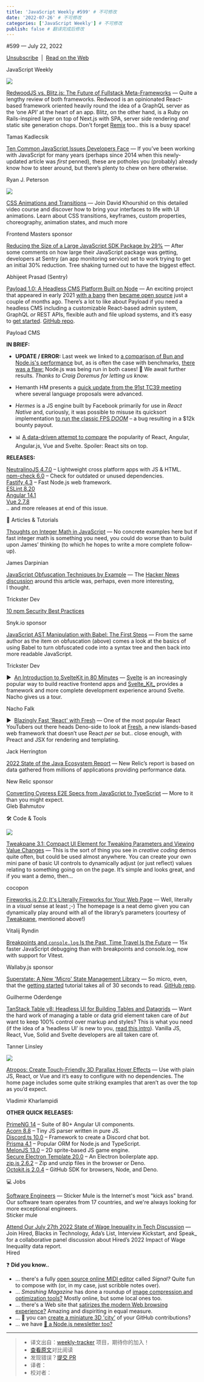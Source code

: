 ```yaml
---
title: 'JavaScript Weekly #599' # 不可修改
date: '2022-07-26' # 不可修改
categories: ['JavaScript Weekly'] # 不可修改
publish: false # 翻译完成后修改
---
```


<!--以上是预览信息，图片一张或限制百字左右，前者优先，全文请使用二级及以下标题-->
<!-- more -->

#​599 — July 22, 2022

[Unsubscribe](https://javascriptweekly.com/link/126671/web)  |  [Read on the Web](https://javascriptweekly.com/link/126672/web)

JavaScript Weekly

[![](https://res.cloudinary.com/cpress/image/upload/w_1280,e_sharpen:60/t4kfyaz9aeh5izpuwgru.jpg)](https://javascriptweekly.com/link/126673/web)

[RedwoodJS vs. Blitz.js: The Future of Fullstack Meta-Frameworks](https://javascriptweekly.com/link/126673/web "blog.risingstack.com") — Quite a lengthy review of both frameworks. Redwood is an opinionated React-based framework oriented heavily round the idea of a GraphQL server as the ‘one API’ at the heart of an app. Blitz, on the other hand, is a Ruby on Rails-inspired layer on top of Next.js with SPA, server side rendering _and_ static site generation chops. Don't forget [Remix](https://javascriptweekly.com/link/126717/web) too.. this is a busy space!

Tamas Kadlecsik

[Ten Common JavaScript Issues Developers Face](https://javascriptweekly.com/link/126681/web "www.toptal.com") — If you’ve been working with JavaScript for many years (perhaps since 2014 when this newly-updated article was _first_ penned), these are potholes you (probably) already know how to steer around, but there’s plenty to chew on here otherwise.

Ryan J. Peterson

[![](https://copm.s3.amazonaws.com/20dc038e.jpg)](https://javascriptweekly.com/link/126674/web)

[CSS Animations and Transitions](https://javascriptweekly.com/link/126674/web "frontendmasters.com") — Join David Khourshid on this detailed video course and discover how to bring your interfaces to life with UI animations. Learn about CSS transitions, keyframes, custom properties, choreography, animation states, and much more

Frontend Masters sponsor

[Reducing the Size of a Large JavaScript SDK Package by 29%](https://javascriptweekly.com/link/126675/web "blog.sentry.io") — After some comments on how large their JavaScript package was getting, developers at Sentry (an app monitoring service) set to work trying to get an initial 30% reduction. Tree shaking turned out to have the biggest effect.

Abhijeet Prasad (Sentry)

[Payload 1.0: A Headless CMS Platform Built on Node](https://javascriptweekly.com/link/126676/web "payloadcms.com") — An exciting project that appeared in early 2021 [with a bang](https://javascriptweekly.com/link/126677/web) then [became open source](https://javascriptweekly.com/link/126678/web) just a couple of months ago. There’s a lot to like about Payload if you need a headless CMS including a customizable React-based admin system, GraphQL _or_ REST APIs, flexible auth and file upload systems, and it’s easy to [get started](https://javascriptweekly.com/link/126679/web). [GitHub repo](https://javascriptweekly.com/link/126680/web).

Payload CMS

**IN BRIEF:**

*   **UPDATE / ERROR:** Last week we linked to [a comparison of Bun and Node.js's performance](https://javascriptweekly.com/link/126718/web) but, as is often the case with benchmarks, [there was a flaw:](https://javascriptweekly.com/link/126719/web) Node.js was being run in both cases! 😬 We await further results. _Thanks to Craig Doremus for letting us know._
    
*   Hemanth HM presents a [quick update from the 91st TC39 meeting](https://javascriptweekly.com/link/126730/web) where several language proposals were advanced.
    
*   _Hermes_ is a JS engine built by Facebook primarily for use in _React Native_ and, curiously, it was possible to misuse its quicksort implementation [to run the classic FPS _DOOM_](https://javascriptweekly.com/link/126682/web) – a bug resulting in a $12k bounty payout.
    
*   📊 [A data-driven attempt to compare](https://javascriptweekly.com/link/126683/web) the popularity of React, Angular, Angular.js, Vue and Svelte. Spoiler: React sits on top.
    

**RELEASES:**

[NeutralinoJS 4.7.0](https://javascriptweekly.com/link/126731/web) – Lightweight cross platform apps with JS & HTML.  
[npm-check 6.0](https://javascriptweekly.com/link/126685/web) – Check for outdated or unused dependencies.  
[Fastify 4.3](https://javascriptweekly.com/link/126686/web) – Fast Node.js web framework.  
[ESLint 8.20](https://javascriptweekly.com/link/126684/web)  
[Angular 14.1](https://javascriptweekly.com/link/126687/web)  
[Vue 2.7.8](https://javascriptweekly.com/link/126688/web)  
.. and more releases at end of this issue.

📒 Articles & Tutorials

[Thoughts on Integer Math in JavaScript](https://javascriptweekly.com/link/126690/web "james.darpinian.com") — No concrete examples here but if fast integer math is something you need, you could do worse than to build upon James’ thinking (to which he hopes to write a more complete follow-up).

James Darpinian

[JavaScript Obfuscation Techniques by Example](https://javascriptweekly.com/link/126692/web "www.trickster.dev") — The [Hacker News discussion](https://javascriptweekly.com/link/126693/web) around this article was, perhaps, even more interesting, I thought.

Trickster Dev

[10 npm Security Best Practices](https://javascriptweekly.com/link/126691/web "snyk.io")

Snyk.io sponsor

[JavaScript AST Manipulation with Babel: The First Steps](https://javascriptweekly.com/link/126694/web "www.trickster.dev") — From the same author as the item on obfuscation (above) comes a look at the basics of using Babel to turn obfuscated code into a syntax tree and then back into more readable JavaScript.

Trickster Dev

▶  [An Introduction to SvelteKit in 80 Minutes](https://javascriptweekly.com/link/126695/web "www.youtube.com") — [Svelte](https://javascriptweekly.com/link/126696/web) is an increasingly popular way to build reactive frontend apps and [Svelte_Kit_](https://javascriptweekly.com/link/126697/web) provides a framework and more complete development experience around Svelte. Nacho gives us a tour.

Nacho Falk

▶  [Blazingly Fast 'React' with Fresh](https://javascriptweekly.com/link/126698/web "www.youtube.com") — One of the most popular React YouTubers out there heads Deno-side to look at [Fresh](https://javascriptweekly.com/link/126699/web), a new islands-based web framework that doesn’t use React _per se_ but.. close enough, with Preact and JSX for rendering and templating.

Jack Herrington

[2022 State of the Java Ecosystem Report](https://javascriptweekly.com/link/126700/web "newrelic.com") — New Relic’s report is based on data gathered from millions of applications providing performance data.

New Relic sponsor

[Converting Cypress E2E Specs from JavaScript to TypeScript](https://javascriptweekly.com/link/126701/web) — More to it than you might expect.  
Gleb Bahmutov

🛠 Code & Tools

[![](https://res.cloudinary.com/cpress/image/upload/w_1280,e_sharpen:60/cojxryukbkv3szwnvwja.jpg)](https://javascriptweekly.com/link/126721/web)

[Tweakpane 3.1: Compact UI Element for Tweaking Parameters and Viewing Value Changes](https://javascriptweekly.com/link/126721/web "cocopon.github.io") — This is the sort of thing you see in _creative coding_ demos quite often, but could be used almost anywhere. You can create your own mini pane of basic UI controls to dynamically adjust (or just reflect) values relating to something going on on the page. It’s simple and looks great, and if you want a demo, then…

cocopon

[Fireworks.js 2.0: It's Literally Fireworks for Your Web Page](https://javascriptweekly.com/link/126722/web "fireworks.js.org") — Well, literally in a _visual_ sense at least ;-) The homepage is a neat demo given you can dynamically play around with all of the library’s parameters (courtesy of [Tweakpane](https://javascriptweekly.com/link/126721/web), mentioned above!)

Vitalij Ryndin

[Breakpoints and `console.log` Is the Past, Time Travel Is the Future](https://javascriptweekly.com/link/126705/web "wallabyjs.com") — 15x faster JavaScript debugging than with breakpoints and console.log, now with support for Vitest.

Wallaby.js sponsor

[Superstate: A New 'Micro' State Management Library](https://javascriptweekly.com/link/126702/web "superstate.dev") — So micro, even, that the [getting started](https://javascriptweekly.com/link/126703/web) tutorial takes all of 30 seconds to read. [GitHub repo](https://javascriptweekly.com/link/126704/web).

Guilherme Oderdenge

[TanStack Table v8: Headless UI for Building Tables and Datagrids](https://javascriptweekly.com/link/126706/web "tanstack.com") — Want the hard work of managing a table or data grid element taken care of _but_ want to keep 100% control over markup and styles? This is what you need (if the idea of a ‘headless UI’ is new to you, [read this intro](https://javascriptweekly.com/link/126707/web)). Vanilla JS, React, Vue, Solid and Svelte developers are all taken care of.

Tanner Linsley

[![](https://res.cloudinary.com/cpress/image/upload/w_1280,e_sharpen:60/k0p8ezfzsdgj1luvadba.jpg)](https://javascriptweekly.com/link/126729/web)

[Atropos: Create Touch-Friendly 3D Parallax Hover Effects](https://javascriptweekly.com/link/126729/web "atroposjs.com") — Use with plain JS, React, or Vue and it’s easy to configure with no dependencies. The home page includes some quite striking examples that aren’t as over the top as you’d expect.

Vladimir Kharlampidi

**OTHER QUICK RELEASES:**

[PrimeNG 14](https://javascriptweekly.com/link/126720/web) – Suite of 80+ Angular UI components.  
[Acorn 8.8](https://javascriptweekly.com/link/126708/web) – Tiny JS parser written in pure JS.  
[Discord.ts 10.0](https://javascriptweekly.com/link/126709/web) – Framework to create a Discord chat bot.  
[Prisma 4.1](https://javascriptweekly.com/link/126710/web) – Popular ORM for Node.js and TypeScript.  
[MelonJS 13.0](https://javascriptweekly.com/link/126711/web) – 2D sprite-based JS game engine.  
[Secure Electron Template 20.0](https://javascriptweekly.com/link/126712/web) – An Electron boilerplate app.  
[zip.js 2.6.2](https://javascriptweekly.com/link/126713/web) – Zip and unzip files in the browser or Deno.  
[Octokit.js 2.0.4](https://javascriptweekly.com/link/126714/web) – GitHub SDK for browsers, Node, and Deno.

💻 Jobs

[Software Engineers](https://javascriptweekly.com/link/126715/web) — Sticker Mule is the Internet's most "kick ass" brand. Our software team operates from 17 countries, and we're always looking for more exceptional engineers.  
Sticker mule

[Attend Our July 27th 2022 State of Wage Inequality in Tech Discussion](https://javascriptweekly.com/link/126716/web) — Join Hired, Blacks in Technology, Ada’s List, Interview Kickstart, and Speak\_ for a collaborative panel discussion about Hired’s 2022 Impact of Wage Inequality data report.  
Hired

❓ **Did you know..**

*   ... there's a fully [open source online MIDI editor](https://javascriptweekly.com/link/126723/web) called _Signal?_ Quite fun to compose with (or, in my case, just scribble notes over).
*   ... _Smashing Magazine_ has done a roundup of [image compression and optimization tools?](https://javascriptweekly.com/link/126724/web) Mostly online, but some local ones too.
*   ... there's a Web site that [satirizes the modern Web browsing experience?](https://javascriptweekly.com/link/126725/web) Amazing and dispiriting in equal measure.
*   ... 🌆 you can [create a miniature 3D 'city'](https://javascriptweekly.com/link/126726/web) of your GitHub contributions?
*   ... we have [💌 a Node.js newsletter too?](https://javascriptweekly.com/link/126727/web)

---
> * 译文出自：[weekly-tracker](https://github.com/FEDarling/weekly-tracker) 项目，期待你的加入！
> * [查看原文](https://javascriptweekly.com/issues/599)对比阅读
> * 发现错误？[提交 PR](https://github.com/FEDarling/weekly-tracker/blob/main/weeklys/javascript_weekly/599)
> * 译者：
> * 校对者：
